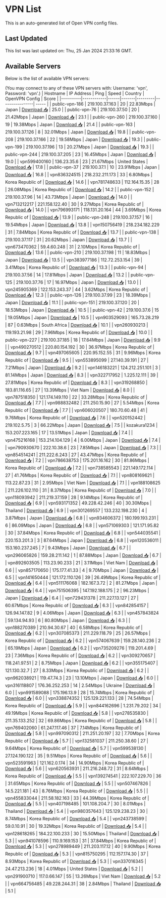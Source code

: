 # VPN List

This is an auto-generated list of Open VPN config files.

## Last Updated

This list was last updated on: Thu, 25 Jan 2024 21:33:16 GMT.

## Available Servers

Below is the list of available VPN servers:

(You may connect to any of these VPN servers with: Username: 'vpn', Password: 'vpn'.)
| Hostname | IP Address | Ping | Speed | Country | OpenVPN Config | Score |
|----------|------------|------|-------|---------|----------------| ----- |
| public-vpn-186 | 219.100.37.163 | 20 | 22.83Mbps | Japan | [Download 📥](./configs/server_0_JP.ovpn) | 25.0 |
| public-vpn-76 | 219.100.37.50 | 20 | 21.42Mbps | Japan | [Download 📥](./configs/server_1_JP.ovpn) | 23.1 |
| public-vpn-260 | 219.100.37.160 | 19 | 19.38Mbps | Japan | [Download 📥](./configs/server_2_JP.ovpn) | 21.4 |
| public-vpn-163 | 219.100.37.126 | 8 | 32.01Mbps | Japan | [Download 📥](./configs/server_3_JP.ovpn) | 19.8 |
| public-vpn-208 | 219.100.37.166 | 22 | 19.58Mbps | Japan | [Download 📥](./configs/server_4_JP.ovpn) | 19.3 |
| public-vpn-199 | 219.100.37.196 | 13 | 20.27Mbps | Japan | [Download 📥](./configs/server_5_JP.ovpn) | 19.3 |
| public-vpn-244 | 219.100.37.205 | 23 | 16.45Mbps | Japan | [Download 📥](./configs/server_6_JP.ovpn) | 19.0 |
| vpn599400160 | 136.23.35.6 | 23 | 21.67Mbps | United States | [Download 📥](./configs/server_7_US.ovpn) | 17.8 |
| public-vpn-37 | 219.100.37.1 | 10 | 23.91Mbps | Japan | [Download 📥](./configs/server_8_JP.ovpn) | 16.8 |
| vpn836324515 | 218.232.211.173 | 33 | 6.80Mbps | Korea Republic of | [Download 📥](./configs/server_9_KR.ovpn) | 14.6 |
| vpn781748633 | 112.164.15.35 | 28 | 26.08Mbps | Korea Republic of | [Download 📥](./configs/server_10_KR.ovpn) | 14.2 |
| public-vpn-152 | 219.100.37.96 | 14 | 43.73Mbps | Japan | [Download 📥](./configs/server_11_JP.ovpn) | 14.0 |
| vpn713212217 | 221.158.122.40 | 30 | 9.27Mbps | Korea Republic of | [Download 📥](./configs/server_12_KR.ovpn) | 14.0 |
| vpn796993171 | 118.131.20.164 | 44 | 3.69Mbps | Korea Republic of | [Download 📥](./configs/server_13_KR.ovpn) | 13.9 |
| public-vpn-248 | 219.100.37.157 | 16 | 19.54Mbps | Japan | [Download 📥](./configs/server_14_JP.ovpn) | 13.8 |
| vpn150756419 | 218.234.182.229 | 31 | 7.84Mbps | Korea Republic of | [Download 📥](./configs/server_15_KR.ovpn) | 13.7 |
| public-vpn-138 | 219.100.37.117 | 31 | 20.62Mbps | Japan | [Download 📥](./configs/server_16_JP.ovpn) | 13.7 |
| vpn673470362 | 59.4.60.248 | 31 | 2.10Mbps | Korea Republic of | [Download 📥](./configs/server_17_KR.ovpn) | 13.6 |
| public-vpn-210 | 219.100.37.198 | 11 | 18.83Mbps | Japan | [Download 📥](./configs/server_18_JP.ovpn) | 13.5 |
| vpn383977186 | 112.72.253.154 | 39 | 3.41Mbps | Korea Republic of | [Download 📥](./configs/server_19_KR.ovpn) | 13.3 |
| public-vpn-94 | 219.100.37.56 | 14 | 17.81Mbps | Japan | [Download 📥](./configs/server_20_JP.ovpn) | 13.2 |
| public-vpn-125 | 219.100.37.76 | 17 | 16.97Mbps | Japan | [Download 📥](./configs/server_21_JP.ovpn) | 13.0 |
| vpn245905369 | 122.153.243.37 | 44 | 3.62Mbps | Korea Republic of | [Download 📥](./configs/server_22_KR.ovpn) | 12.3 |
| public-vpn-126 | 219.100.37.99 | 23 | 18.39Mbps | Japan | [Download 📥](./configs/server_23_JP.ovpn) | 11.1 |
| public-vpn-151 | 219.100.37.120 | 20 | 18.53Mbps | Japan | [Download 📥](./configs/server_24_JP.ovpn) | 10.5 |
| public-vpn-42 | 219.100.37.6 | 15 | 19.05Mbps | Japan | [Download 📥](./configs/server_25_JP.ovpn) | 10.5 |
| vpn903529093 | 165.73.28.219 | 87 | 0.63Mbps | South Africa | [Download 📥](./configs/server_26_ZA.ovpn) | 10.1 |
| vpn260930213 | 119.193.21.98 | 29 | 7.96Mbps | Korea Republic of | [Download 📥](./configs/server_27_KR.ovpn) | 10.0 |
| public-vpn-227 | 219.100.37.185 | 18 | 17.64Mbps | Japan | [Download 📥](./configs/server_28_JP.ovpn) | 9.9 |
| vpn490270512 | 220.80.154.192 | 30 | 36.97Mbps | Korea Republic of | [Download 📥](./configs/server_29_KR.ovpn) | 9.7 |
| vpn497065605 | 220.95.152.55 | 31 | 9.96Mbps | Korea Republic of | [Download 📥](./configs/server_30_KR.ovpn) | 9.5 |
| vpn553895099 | 27.140.39.191 | 27 | 7.21Mbps | Japan | [Download 📥](./configs/server_31_JP.ovpn) | 9.2 |
| vpn146183221 | 124.212.251.101 | 3 | 81.14Mbps | Japan | [Download 📥](./configs/server_32_JP.ovpn) | 8.3 |
| vpn322717952 | 1.225.12.111 | 39 | 27.81Mbps | Korea Republic of | [Download 📥](./configs/server_33_KR.ovpn) | 8.3 |
| vpn319268850 | 183.81.116.65 | 27 | 13.39Mbps | Viet Nam | [Download 📥](./configs/server_34_VN.ovpn) | 8.0 |
| vpn787518350 | 121.174.149.110 | 22 | 33.28Mbps | Korea Republic of | [Download 📥](./configs/server_35_KR.ovpn) | 7.7 |
| vpn988832482 | 211.250.15.90 | 27 | 5.54Mbps | Korea Republic of | [Download 📥](./configs/server_36_KR.ovpn) | 7.7 |
| vpn606020507 | 180.70.60.48 | 41 | 9.76Mbps | Korea Republic of | [Download 📥](./configs/server_37_KR.ovpn) | 7.6 |
| vpn520152442 | 219.102.5.75 | 3 | 66.22Mbps | Japan | [Download 📥](./configs/server_38_JP.ovpn) | 7.5 |
| kozakura1234 | 153.207.223.165 | 17 | 13.51Mbps | Japan | [Download 📥](./configs/server_39_JP.ovpn) | 7.4 |
| vpn475216168 | 153.214.104.129 | 4 | 6.00Mbps | Japan | [Download 📥](./configs/server_40_JP.ovpn) | 7.4 |
| vpn790930670 | 222.10.38.6 | 23 | 7.85Mbps | Japan | [Download 📥](./configs/server_41_JP.ovpn) | 7.3 |
| vpn854514241 | 211.222.6.243 | 27 | 43.47Mbps | Korea Republic of | [Download 📥](./configs/server_42_KR.ovpn) | 7.2 |
| vpn786638753 | 175.201.16.162 | 30 | 81.86Mbps | Korea Republic of | [Download 📥](./configs/server_43_KR.ovpn) | 7.2 |
| vpn738585543 | 221.149.172.114 | 27 | 41.76Mbps | Korea Republic of | [Download 📥](./configs/server_44_KR.ovpn) | 7.1 |
| vpn808169621 | 113.22.87.23 | 31 | 2.95Mbps | Viet Nam | [Download 📥](./configs/server_45_VN.ovpn) | 7.1 |
| vpn188108625 | 211.226.102.110 | 31 | 8.37Mbps | Korea Republic of | [Download 📥](./configs/server_46_KR.ovpn) | 7.0 |
| vpn118093942 | 211.219.37.159 | 28 | 9.14Mbps | Korea Republic of | [Download 📥](./configs/server_47_KR.ovpn) | 6.9 |
| vpn593171352 | 49.228.42.246 | 40 | 30.30Mbps | Thailand | [Download 📥](./configs/server_48_TH.ovpn) | 6.9 |
| vpn301269557 | 133.232.198.230 | 4 | 3.87Mbps | Japan | [Download 📥](./configs/server_49_JP.ovpn) | 6.8 |
| vpn934606372 | 180.199.193.231 | 6 | 86.09Mbps | Japan | [Download 📥](./configs/server_50_JP.ovpn) | 6.8 |
| vpn571069303 | 121.171.95.82 | 30 | 37.84Mbps | Korea Republic of | [Download 📥](./configs/server_51_KR.ovpn) | 6.8 |
| vpn544035541 | 220.153.201.3 | 3 | 87.64Mbps | Japan | [Download 📥](./configs/server_52_JP.ovpn) | 6.8 |
| vpn120536011 | 153.160.237.245 | 7 | 9.43Mbps | Japan | [Download 📥](./configs/server_53_JP.ovpn) | 6.7 |
| vpn296065826 | 159.28.211.142 | 1 | 87.88Mbps | Japan | [Download 📥](./configs/server_54_JP.ovpn) | 6.7 |
| vpn892603505 | 113.23.90.233 | 21 | 3.11Mbps | Viet Nam | [Download 📥](./configs/server_55_VN.ovpn) | 6.6 |
| vpn857170650 | 175.177.41.33 | 4 | 9.70Mbps | Japan | [Download 📥](./configs/server_56_JP.ovpn) | 6.5 |
| vpn141650444 | 121.172.110.126 | 39 | 26.49Mbps | Korea Republic of | [Download 📥](./configs/server_57_KR.ovpn) | 6.4 |
| vpn511176068 | 182.167.3.72 | 2 | 81.27Mbps | Japan | [Download 📥](./configs/server_58_JP.ovpn) | 6.4 |
| vpn751506395 | 147.192.188.175 | 2 | 96.23Mbps | Japan | [Download 📥](./configs/server_59_JP.ovpn) | 6.4 |
| vpn729431378 | 211.227.13.127 | 27 | 60.67Mbps | Korea Republic of | [Download 📥](./configs/server_60_KR.ovpn) | 6.3 |
| vpn842854157 | 126.94.147.82 | 9 | 4.06Mbps | Japan | [Download 📥](./configs/server_61_JP.ovpn) | 6.3 |
| vpn457843824 | 59.134.94.93 | 6 | 80.80Mbps | Japan | [Download 📥](./configs/server_62_JP.ovpn) | 6.3 |
| vpn188270389 | 210.94.30.67 | 40 | 6.58Mbps | Korea Republic of | [Download 📥](./configs/server_63_KR.ovpn) | 6.2 |
| vpn307085373 | 211.229.118.79 | 25 | 26.57Mbps | Korea Republic of | [Download 📥](./configs/server_64_KR.ovpn) | 6.2 |
| vpn574067639 | 159.28.140.236 | 2 | 65.19Mbps | Japan | [Download 📥](./configs/server_65_JP.ovpn) | 6.2 |
| vpn735209276 | 119.201.4.69 | 23 | 7.36Mbps | Korea Republic of | [Download 📥](./configs/server_66_KR.ovpn) | 6.2 |
| vpn309270657 | 118.241.97.51 | 2 | 8.75Mbps | Japan | [Download 📥](./configs/server_67_JP.ovpn) | 6.2 |
| vpn355175407 | 121.130.32.7 | 27 | 8.33Mbps | Korea Republic of | [Download 📥](./configs/server_68_KR.ovpn) | 6.2 |
| vpn962038921 | 119.47.74.3 | 23 | 13.10Mbps | Japan | [Download 📥](./configs/server_69_JP.ovpn) | 6.0 |
| vpn316118807 | 176.36.252.253 | 14 | 2.54Mbps | Ukraine | [Download 📥](./configs/server_70_UA.ovpn) | 6.0 |
| vpn991589088 | 175.196.13.9 | 28 | 15.74Mbps | Korea Republic of | [Download 📥](./configs/server_71_KR.ovpn) | 6.0 |
| vpn338874352 | 125.129.221.133 | 28 | 74.54Mbps | Korea Republic of | [Download 📥](./configs/server_72_KR.ovpn) | 5.9 |
| vpn844162696 | 1.231.79.202 | 34 | 49.19Mbps | Korea Republic of | [Download 📥](./configs/server_73_KR.ovpn) | 5.8 |
| vpn278535830 | 211.35.133.252 | 32 | 69.86Mbps | Korea Republic of | [Download 📥](./configs/server_74_KR.ovpn) | 5.8 |
| vpn769402060 | 61.247.117.46 | 37 | 7.14Mbps | Korea Republic of | [Download 📥](./configs/server_75_KR.ovpn) | 5.8 |
| vpn997090312 | 211.251.20.197 | 32 | 7.70Mbps | Korea Republic of | [Download 📥](./configs/server_76_KR.ovpn) | 5.7 |
| vpn132581037 | 211.250.38.60 | 27 | 9.64Mbps | Korea Republic of | [Download 📥](./configs/server_77_KR.ovpn) | 5.7 |
| vpn599538130 | 27.124.190.122 | 35 | 9.51Mbps | Korea Republic of | [Download 📥](./configs/server_78_KR.ovpn) | 5.6 |
| vpn523591963 | 121.162.0.174 | 34 | 14.90Mbps | Korea Republic of | [Download 📥](./configs/server_79_KR.ovpn) | 5.6 |
| vpn620563931 | 211.216.248.72 | 31 | 8.64Mbps | Korea Republic of | [Download 📥](./configs/server_80_KR.ovpn) | 5.5 |
| vpn139274541 | 222.107.229.70 | 36 | 31.65Mbps | Korea Republic of | [Download 📥](./configs/server_81_KR.ovpn) | 5.5 |
| vpn507467826 | 14.5.221.181 | 43 | 8.76Mbps | Korea Republic of | [Download 📥](./configs/server_82_KR.ovpn) | 5.5 |
| vpn455833044 | 211.58.182.163 | 33 | 44.39Mbps | Korea Republic of | [Download 📥](./configs/server_83_KR.ovpn) | 5.5 |
| vpn407198485 | 101.108.204.7 | 30 | 8.01Mbps | Thailand | [Download 📥](./configs/server_84_TH.ovpn) | 5.4 |
| vpn980357643 | 125.129.238.23 | 30 | 8.74Mbps | Korea Republic of | [Download 📥](./configs/server_85_KR.ovpn) | 5.4 |
| vpn243738599 | 59.0.10.91 | 30 | 19.32Mbps | Korea Republic of | [Download 📥](./configs/server_86_KR.ovpn) | 5.4 |
| vpn128618265 | 184.22.100.233 | 30 | 15.50Mbps | Thailand | [Download 📥](./configs/server_87_TH.ovpn) | 5.3 |
| vpn941078596 | 110.9.169.153 | 31 | 37.84Mbps | Korea Republic of | [Download 📥](./configs/server_88_KR.ovpn) | 5.3 |
| vpn278989449 | 211.203.117.12 | 40 | 9.90Mbps | Korea Republic of | [Download 📥](./configs/server_89_KR.ovpn) | 5.3 |
| vpn815750295 | 112.157.174.30 | 37 | 8.93Mbps | Korea Republic of | [Download 📥](./configs/server_90_KR.ovpn) | 5.3 |
| vpn337016345 | 24.47.213.236 | 18 | 4.01Mbps | United States | [Download 📥](./configs/server_91_US.ovpn) | 5.2 |
| vpn291900710 | 117.0.66.147 | 55 | 13.26Mbps | Viet Nam | [Download 📥](./configs/server_92_VN.ovpn) | 5.2 |
| vpn664756485 | 49.228.244.31 | 38 | 2.84Mbps | Thailand | [Download 📥](./configs/server_93_TH.ovpn) | 5.1 |
